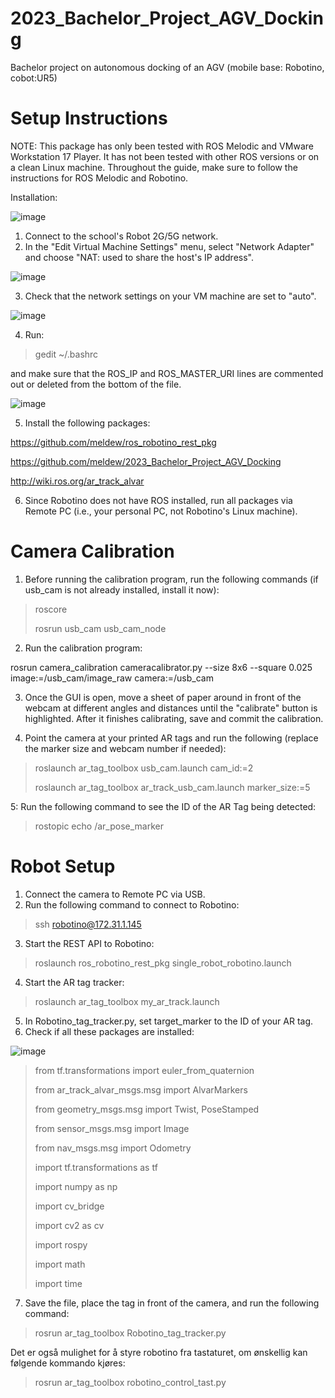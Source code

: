 # 2023_Bachelor_Project_AGV_Docking
Bachelor project on autonomous docking of an AGV (mobile base: Robotino, cobot:UR5)

# Setup Instructions 
NOTE:
This package has only been tested with ROS Melodic and VMware Workstation 17 Player. It has not been tested with other ROS versions or on a clean Linux machine. Throughout the guide, make sure to follow the instructions for ROS Melodic and Robotino.

Installation: 

![image](https://user-images.githubusercontent.com/47281451/233087718-a2e8b6be-58f3-4842-9e0e-6317cbcdca4b.png)

1. Connect to the school's Robot 2G/5G network.
2. In the "Edit Virtual Machine Settings" menu, select "Network Adapter" and choose "NAT: used to share the host's IP address".

![image](https://user-images.githubusercontent.com/47281451/233087765-1ea29109-e8ec-44db-9cb1-c4734efbdca3.png)

3. Check that the network settings on your VM machine are set to "auto".

![image](https://user-images.githubusercontent.com/47281451/233087791-18f94cd3-e51c-4d5c-a45e-c037757fb8a0.png)

4. Run:
 
> gedit ~/.bashrc 

and make sure that the ROS_IP and ROS_MASTER_URI lines are commented out or deleted from the bottom of the file.
 
![image](https://user-images.githubusercontent.com/47281451/233087819-5da66fd3-22f6-480d-abeb-9e251a6b521d.png)


5. Install the following packages:

https://github.com/meldew/ros_robotino_rest_pkg

https://github.com/meldew/2023_Bachelor_Project_AGV_Docking

http://wiki.ros.org/ar_track_alvar

6. Since Robotino does not have ROS installed, run all packages via Remote PC (i.e., your personal PC, not Robotino's Linux machine).

# Camera Calibration

1. Before running the calibration program, run the following commands (if usb_cam is not already installed, install it now):

> roscore
> 
> rosrun usb_cam usb_cam_node

2. Run the calibration program:

rosrun camera_calibration cameracalibrator.py --size 8x6 --square 0.025 image:=/usb_cam/image_raw camera:=/usb_cam

3. Once the GUI is open, move a sheet of paper around in front of the webcam at different angles and distances until the "calibrate" button is highlighted. After it finishes calibrating, save and commit the calibration.

4. Point the camera at your printed AR tags and run the following (replace the marker size and webcam number if needed):

> roslaunch ar_tag_toolbox usb_cam.launch cam_id:=2
>
> roslaunch ar_tag_toolbox ar_track_usb_cam.launch marker_size:=5

5: Run the following command to see the ID of the AR Tag being detected:

> rostopic echo /ar_pose_marker

# Robot Setup 
1. Connect the camera to Remote PC via USB.
2. Run the following command to connect to Robotino:

> ssh robotino@172.31.1.145

3. Start the REST API to Robotino:

> roslaunch ros_robotino_rest_pkg single_robot_robotino.launch

4. Start the AR tag tracker:

> roslaunch ar_tag_toolbox my_ar_track.launch

5. In Robotino_tag_tracker.py, set target_marker to the ID of your AR tag.
6. Check if all these packages are installed:

![image](https://user-images.githubusercontent.com/47281451/233087925-e677eafa-ac74-4c86-aa96-db9d68995528.png)


> from tf.transformations import euler_from_quaternion
>
> from ar_track_alvar_msgs.msg import AlvarMarkers
>
> from geometry_msgs.msg import Twist, PoseStamped
>
> from sensor_msgs.msg import Image
>
> from nav_msgs.msg import Odometry
>
> import tf.transformations as tf
>
> import numpy as np
>
> import cv_bridge
>
> import cv2 as cv
>
> import rospy
>
> import math
>
> import time

7. Save the file, place the tag in front of the camera, and run the following command:

> rosrun ar_tag_toolbox Robotino_tag_tracker.py


Det er også mulighet for å styre robotino fra tastaturet, om ønskellig kan følgende kommando kjøres: 

> rosrun ar_tag_toolbox robotino_control_tast.py
